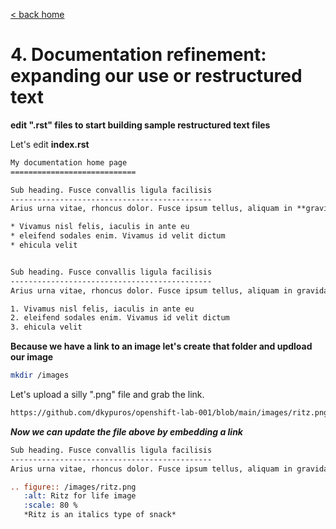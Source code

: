 [< back home](README.md)

# 4. Documentation refinement: expanding our use or restructured text

**edit ".rst" files to start building sample restructured text files**

Let's edit **index.rst**

```rst
My documentation home page
============================

Sub heading. Fusce convallis ligula facilisis
---------------------------------------------
Arius urna vitae, rhoncus dolor. Fusce ipsum tellus, aliquam in **gravida** eget, venenatis non massa. Donec quis mi malesuada, porta lorem in, tristique ipsum. Integer ut elementum metus. https://www.google.com

* Vivamus nisl felis, iaculis in ante eu
* eleifend sodales enim. Vivamus id velit dictum
* ehicula velit


Sub heading. Fusce convallis ligula facilisis
---------------------------------------------
Arius urna vitae, rhoncus dolor. Fusce ipsum tellus, aliquam in gravida eget, venenatis non massa. Donec quis mi malesuada, porta lorem in, tristique ipsum. Integer ut elementum metus. Vivamus nisl felis, iaculis in ante eu, eleifend sodales enim. Vivamus id velit dictum, vehicula velit a, dapibus risus. Vivamus tempor viverra vehicula. https://www.google.com

1. Vivamus nisl felis, iaculis in ante eu
2. eleifend sodales enim. Vivamus id velit dictum
3. ehicula velit
```

**Because we have a link to an image let's create that folder and updload our image**

```bash
mkdir /images
```

Let's upload a silly ".png" file and grab the link.

```bash
https://github.com/dkypuros/openshift-lab-001/blob/main/images/ritz.png
```

***Now we can update the file above by embedding a link***

```rst
Sub heading. Fusce convallis ligula facilisis
---------------------------------------------
Arius urna vitae, rhoncus dolor. Fusce ipsum tellus, aliquam in gravida eget, venenatis non massa. Donec quis mi malesuada, porta lorem in, tristique ipsum. Integer ut elementum metus. Vivamus nisl felis, iaculis in ante eu, eleifend sodales enim. Vivamus id velit dictum, vehicula velit a, dapibus risus. Vivamus tempor viverra vehicula. https://www.google.com

.. figure:: /images/ritz.png
   :alt: Ritz for life image
   :scale: 80 %
   *Ritz is an italics type of snack*
   
```


